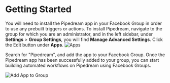 # Getting Started
You will need to install the Pipedream app in your Facebook Group in order to use any prebuilt triggers or actions. To install Pipedream, navigate to the group for which you are an administrator, and in the left sidebar, under **Settings** > **Group Settings**, you will find **Manage Advanced Settings**. Click the Edit button under **Apps**.
![Apps](https://res.cloudinary.com/dpenc2lit/image/upload/v1687367319/mycology_fb_bpfmh3.png)

Search for "Pipedream", and add the app to your Facebook Group. Once the Pipedream app has been successfully added to your group, you can start building automated workflows on Pipedream using Facebook Groups.

![Add App to Group](https://res.cloudinary.com/dpenc2lit/image/upload/v1687367707/Screenshot_2023-06-21_at_10.12.35_AM_ua3z3p.png)